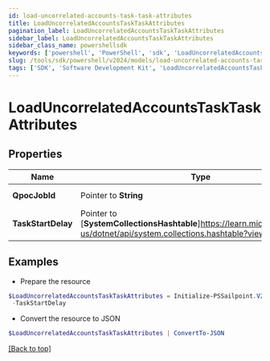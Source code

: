 ```yaml
---
id: load-uncorrelated-accounts-task-task-attributes
title: LoadUncorrelatedAccountsTaskTaskAttributes
pagination_label: LoadUncorrelatedAccountsTaskTaskAttributes
sidebar_label: LoadUncorrelatedAccountsTaskTaskAttributes
sidebar_class_name: powershellsdk
keywords: ['powershell', 'PowerShell', 'sdk', 'LoadUncorrelatedAccountsTaskTaskAttributes'] 
slug: /tools/sdk/powershell/v2024/models/load-uncorrelated-accounts-task-task-attributes
tags: ['SDK', 'Software Development Kit', 'LoadUncorrelatedAccountsTaskTaskAttributes']
---
```



# LoadUncorrelatedAccountsTaskTaskAttributes

## Properties

Name | Type | Description | Notes
------------ | ------------- | ------------- | -------------
**QpocJobId** |  Pointer to **String** | The id of qpoc job | [optional] 
**TaskStartDelay** |  Pointer to [**SystemCollectionsHashtable**]https://learn.microsoft.com/en-us/dotnet/api/system.collections.hashtable?view=net-9.0 | the task start delay value | [optional] 

## Examples

- Prepare the resource
```powershell
$LoadUncorrelatedAccountsTaskTaskAttributes = Initialize-PSSailpoint.V2024LoadUncorrelatedAccountsTaskTaskAttributes  -QpocJobId 5d303d46-fc51-48cd-9c6d-4e211e3ab63c `
 -TaskStartDelay 
```

- Convert the resource to JSON
```powershell
$LoadUncorrelatedAccountsTaskTaskAttributes | ConvertTo-JSON
```


[[Back to top]](#) 

